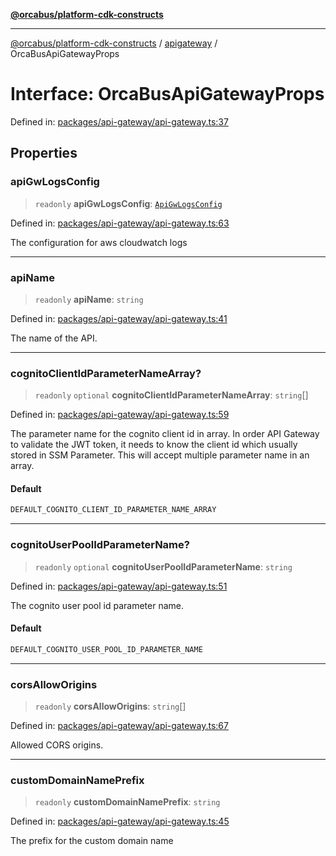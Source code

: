[**@orcabus/platform-cdk-constructs**](../../../../README.md)

***

[@orcabus/platform-cdk-constructs](../../../../README.md) / [apigateway](../README.md) / OrcaBusApiGatewayProps

# Interface: OrcaBusApiGatewayProps

Defined in: [packages/api-gateway/api-gateway.ts:37](https://github.com/OrcaBus/platform-cdk-constructs/blob/c976adc64e129e16931e5f8794549bfec6d441a5/packages/api-gateway/api-gateway.ts#L37)

## Properties

### apiGwLogsConfig

> `readonly` **apiGwLogsConfig**: [`ApiGwLogsConfig`](ApiGwLogsConfig.md)

Defined in: [packages/api-gateway/api-gateway.ts:63](https://github.com/OrcaBus/platform-cdk-constructs/blob/c976adc64e129e16931e5f8794549bfec6d441a5/packages/api-gateway/api-gateway.ts#L63)

The configuration for aws cloudwatch logs

***

### apiName

> `readonly` **apiName**: `string`

Defined in: [packages/api-gateway/api-gateway.ts:41](https://github.com/OrcaBus/platform-cdk-constructs/blob/c976adc64e129e16931e5f8794549bfec6d441a5/packages/api-gateway/api-gateway.ts#L41)

The name of the API.

***

### cognitoClientIdParameterNameArray?

> `readonly` `optional` **cognitoClientIdParameterNameArray**: `string`[]

Defined in: [packages/api-gateway/api-gateway.ts:59](https://github.com/OrcaBus/platform-cdk-constructs/blob/c976adc64e129e16931e5f8794549bfec6d441a5/packages/api-gateway/api-gateway.ts#L59)

The parameter name for the cognito client id in array.
In order API Gateway to validate the JWT token, it needs to know the client id which usually
stored in SSM Parameter. This will accept multiple parameter name in an array.

#### Default

```ts
DEFAULT_COGNITO_CLIENT_ID_PARAMETER_NAME_ARRAY
```

***

### cognitoUserPoolIdParameterName?

> `readonly` `optional` **cognitoUserPoolIdParameterName**: `string`

Defined in: [packages/api-gateway/api-gateway.ts:51](https://github.com/OrcaBus/platform-cdk-constructs/blob/c976adc64e129e16931e5f8794549bfec6d441a5/packages/api-gateway/api-gateway.ts#L51)

The cognito user pool id parameter name.

#### Default

```ts
DEFAULT_COGNITO_USER_POOL_ID_PARAMETER_NAME
```

***

### corsAllowOrigins

> `readonly` **corsAllowOrigins**: `string`[]

Defined in: [packages/api-gateway/api-gateway.ts:67](https://github.com/OrcaBus/platform-cdk-constructs/blob/c976adc64e129e16931e5f8794549bfec6d441a5/packages/api-gateway/api-gateway.ts#L67)

Allowed CORS origins.

***

### customDomainNamePrefix

> `readonly` **customDomainNamePrefix**: `string`

Defined in: [packages/api-gateway/api-gateway.ts:45](https://github.com/OrcaBus/platform-cdk-constructs/blob/c976adc64e129e16931e5f8794549bfec6d441a5/packages/api-gateway/api-gateway.ts#L45)

The prefix for the custom domain name
